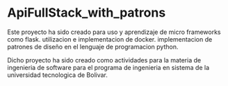 # ApiFullStack_with_patrons
Este proyecto ha sido creado para uso y aprendizaje de micro frameworks como flask. utilizacion e implementacion de docker. implementacion de patrones de diseño en el lenguaje de programacion python.

Dicho proyecto ha sido creado como actividades para la materia de ingenieria de software para el programa de ingenieria en sistema de la universidad tecnologica de Bolivar.
